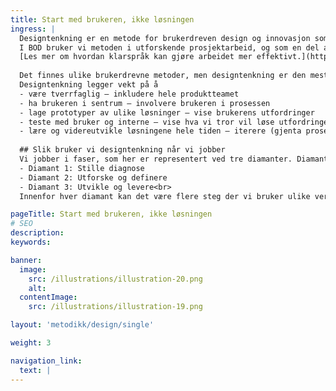 ```yaml
---
title: Start med brukeren, ikke løsningen
ingress: |
  Designtenkning er en metode for brukerdreven design og innovasjon som ofte blir brukt innen produktutvikling. Metoden oppfordrer til å starte med brukeren – ikke løsningen. Ved å sette brukeren først og undersøke utfordringer og mulige løsninger, kan vi utvikle vi tjenester som dekker brukernes behov. <br>
  I BOD bruker vi metoden i utforskende prosjektarbeid, og som en del av arbeidsmetoden til produktteamene. Metodikken gir oss mulighet til å lære før vi lager løsningene, og er veldig nyttig i tidlig fase av utforskede arbeid. Vi anbefaler å kombinere designtenkning med klarspråk. 
  [Les mer om hvordan klarspråk kan gjøre arbeidet mer effektivt.](https://www.digdir.no/klart-sprak/ny-veileder-om-klart-sprak-i-utvikling-av-digitale-tjenester/3603)<br>
  
  Det finnes ulike brukerdrevne metoder, men designtenkning er den mest kjente. Mange virksomheter tilpasser metoden til egne behov, men hovedtrekkene i hvordan vi jobber går igjen. Felles for alle variantene er at de er inndelt i faser og at hele forløpet gjerne illustreres med to eller tre diamanter.<br>
  Designtenkning legger vekt på å
  - være tverrfaglig – inkludere hele produktteamet 
  - ha brukeren i sentrum – involvere brukeren i prosessen 
  - lage prototyper av ulike løsninger – vise brukerens utfordringer 
  - teste med bruker og interne – vise hva vi tror vil løse utfordringene 
  - lære og videreutvikle løsningene hele tiden – iterere (gjenta prosesser)<br>
  
  ## Slik bruker vi designtenkning når vi jobber 
  Vi jobber i faser, som her er representert ved tre diamanter. Diamantene illustrerer den utforskende (åpne) og den konkretiserende (lukke) delen av hver fase.
  - Diamant 1: Stille diagnose
  - Diamant 2: Utforske og definere
  - Diamant 3: Utvikle og levere<br>
  Innenfor hver diamant kan det være flere steg der vi bruker ulike verktøy. Eksempler på steg er å lage brukerreiser, skape ideer, og lage og brukerteste en prototype.

pageTitle: Start med brukeren, ikke løsningen
# SEO
description:
keywords:

banner:
  image:
    src: /illustrations/illustration-20.png
    alt:
  contentImage:
    src: /illustrations/illustration-19.png

layout: 'metodikk/design/single'

weight: 3

navigation_link:
  text: |
---
```

